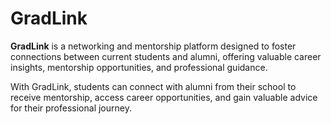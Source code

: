 # GradLink

**GradLink**  is a networking and mentorship platform designed to foster connections between current students and alumni, offering valuable career insights, mentorship opportunities, and professional guidance.

With GradLink, students can connect with alumni from their school to receive mentorship, access career opportunities, and gain valuable advice for their professional journey.


